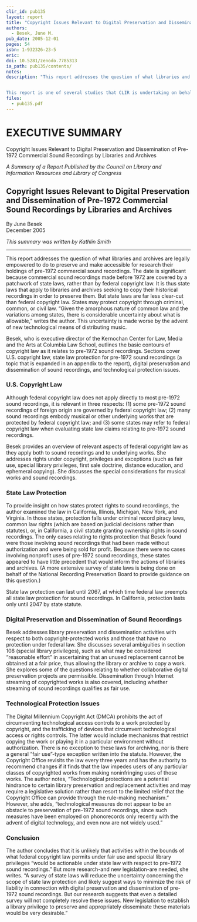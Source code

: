 ```yaml
---
clir_id: pub135
layout: report
title: "Copyright Issues Relevant to Digital Preservation and Dissemination of Pre-1972 Commercial Sound Recordings by Libraries and Archives"
authors: 
  - Besek, June M.
pub_date: 2005-12-01
pages: 54
isbn: 1-932326-23-5
eric:
doi: 10.5281/zenodo.7785313
ia_path: pub135/contents/
notes: 
description: "This report addresses the question of what libraries and archives are legally empowered to do to preserve and make accessible for research their holdings of pre-1972 commercial recordings, the large aural legacy that is not protected by federal copyright. As the first in-depth analysis by a nationally known expert in copyright law, this report will also be a timely and authoritative aid to the many librarians and archivists who face decisions daily about how to establish priorities for sound preservation.


This report is one of several studies that CLIR is undertaking on behalf of the Library of Congress and the National Recording Preservation Board."
files:
  - pub135.pdf
---
```


# EXECUTIVE SUMMARY

Copyright Issues Relevant to Digital Preservation and Dissemination of Pre-1972 Commercial Sound Recordings by Libraries and Archives

_A Summary of a Report Published by the Council on Library and Information Resources and Library of Congress_

Copyright Issues Relevant to Digital Preservation and Dissemination of Pre-1972 Commercial Sound Recordings by Libraries and Archives
-------------------------------------------------------------------------------------------------------------------------------------

By June Besek  
December 2005

_This summary was written by Kathlin Smith_

* * *

This report addresses the question of what libraries and archives are legally empowered to do to preserve and make accessible for research their holdings of pre-1972 commercial sound recordings. The date is significant because commercial sound recordings made before 1972 are covered by a patchwork of state laws, rather than by federal copyright law. It is thus state laws that apply to libraries and archives seeking to copy their historical recordings in order to preserve them. But state laws are far less clear-cut than federal copyright law. States may protect copyright through criminal, common, or civil law. “Given the amorphous nature of common law and the variations among states, there is considerable uncertainty about what is allowable,” writes the author. This uncertainty is made worse by the advent of new technological means of distributing music.

Besek, who is executive director of the Kernochan Center for Law, Media and the Arts at Columbia Law School, outlines the basic contours of copyright law as it relates to pre-1972 sound recordings. Sections cover U.S. copyright law, state law protection for pre-1972 sound recordings (a topic that is expanded in an appendix to the report), digital preservation and dissemination of sound recordings, and technological protection issues.

### U.S. Copyright Law

Although federal copyright law does not apply directly to most pre-1972 sound recordings, it is relevant in three respects: (1) some pre-1972 sound recordings of foreign origin are governed by federal copyright law; (2) many sound recordings embody musical or other underlying works that are protected by federal copyright law; and (3) some states may refer to federal copyright law when evaluating state law claims relating to pre-1972 sound recordings.

Besek provides an overview of relevant aspects of federal copyright law as they apply both to sound recordings and to underlying works. She addresses rights under copyright, privileges and exceptions (such as fair use, special library privileges, first sale doctrine, distance education, and ephemeral copying). She discusses the special considerations for musical works and sound recordings.

### State Law Protection

To provide insight on how states protect rights to sound recordings, the author examined the law in California, Illinois, Michigan, New York, and Virginia. In those states, protection falls under criminal record piracy laws, common law rights (which are based on judicial decisions rather than statutes), or, in California, a civil statute granting ownership rights in sound recordings. The only cases relating to rights protection that Besek found were those involving sound recordings that had been made without authorization and were being sold for profit. Because there were no cases involving nonprofit uses of pre-1972 sound recordings, these states appeared to have little precedent that would inform the actions of libraries and archives. (A more extensive survey of state laws is being done on behalf of the National Recording Preservation Board to provide guidance on this question.)

State law protection can last until 2067, at which time federal law preempts all state law protection for sound recordings. In California, protection lasts only until 2047 by state statute.

### Digital Preservation and Dissemination of Sound Recordings

Besek addresses library preservation and dissemination activities with respect to both copyright-protected works and those that have no protection under federal law. She discusses several ambiguities in section 108 (special library privileges), such as what may be considered “reasonable effort” in ascertaining that an unused replacement cannot be obtained at a fair price, thus allowing the library or archive to copy a work. She explores some of the questions relating to whether collaborative digital preservation projects are permissible. Dissemination through Internet streaming of copyrighted works is also covered, including whether streaming of sound recordings qualifies as fair use.

### Technological Protection Issues

The Digital Millennium Copyright Act (DMCA) prohibits the act of circumventing technological access controls to a work protected by copyright, and the trafficking of devices that circumvent technological access or rights controls. The latter would include mechanisms that restrict copying the work or playing it in a particular environment without authorization. There is no exception to these laws for archiving, nor is there a general “fair use”-type exception written into the statute. However, the Copyright Office revisits the law every three years and has the authority to recommend changes if it finds that the law impedes users of any particular classes of copyrighted works from making noninfringing uses of those works. The author notes, “Technological protections are a potential hindrance to certain library preservation and replacement activities and may require a legislative solution rather than resort to the limited relief that the Copyright Office can provide through the rule-making mechanism.” However, she adds, “technological measures do not appear to be an obstacle to preservation of pre-1972 sound recordings, since such measures have been employed on phonorecords only recently with the advent of digital technology, and even now are not widely used.”

### Conclusion

The author concludes that it is unlikely that activities within the bounds of what federal copyright law permits under fair use and special library privileges “would be actionable under state law with respect to pre-1972 sound recordings.” But more research-and new legislation-are needed, she writes. “A survey of state laws will reduce the uncertainty concerning the scope of state law protection and likely suggest ways to minimize the risk of liability in connection with digital preservation and dissemination of pre-1972 sound recordings. But our research suggests that even a detailed survey will not completely resolve these issues. New legislation to establish a library privilege to preserve and appropriately disseminate these materials would be very desirable.”
